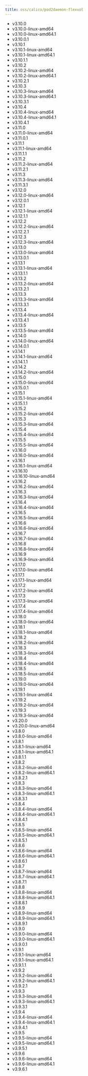 ```yaml
---
title: oss/calico/pod2daemon-flexvol
---
```

- v3.10.0
- v3.10.0-linux-amd64
- v3.10.0-linux-amd64.1
- v3.10.0.1
- v3.10.1
- v3.10.1-linux-amd64
- v3.10.1-linux-amd64.1
- v3.10.1.1
- v3.10.2
- v3.10.2-linux-amd64
- v3.10.2-linux-amd64.1
- v3.10.2.1
- v3.10.3
- v3.10.3-linux-amd64
- v3.10.3-linux-amd64.1
- v3.10.3.1
- v3.10.4
- v3.10.4-linux-amd64
- v3.10.4-linux-amd64.1
- v3.10.4.1
- v3.11.0
- v3.11.0-linux-amd64
- v3.11.0.1
- v3.11.1
- v3.11.1-linux-amd64
- v3.11.1.1
- v3.11.2
- v3.11.2-linux-amd64
- v3.11.2.1
- v3.11.3
- v3.11.3-linux-amd64
- v3.11.3.1
- v3.12.0
- v3.12.0-linux-amd64
- v3.12.0.1
- v3.12.1
- v3.12.1-linux-amd64
- v3.12.1.1
- v3.12.2
- v3.12.2-linux-amd64
- v3.12.2.1
- v3.12.3
- v3.12.3-linux-amd64
- v3.13.0
- v3.13.0-linux-amd64
- v3.13.0.1
- v3.13.1
- v3.13.1-linux-amd64
- v3.13.1.1
- v3.13.2
- v3.13.2-linux-amd64
- v3.13.2.1
- v3.13.3
- v3.13.3-linux-amd64
- v3.13.3.1
- v3.13.4
- v3.13.4-linux-amd64
- v3.13.4.1
- v3.13.5
- v3.13.5-linux-amd64
- v3.14.0
- v3.14.0-linux-amd64
- v3.14.0.1
- v3.14.1
- v3.14.1-linux-amd64
- v3.14.1.1
- v3.14.2
- v3.14.2-linux-amd64
- v3.15.0
- v3.15.0-linux-amd64
- v3.15.0.1
- v3.15.1
- v3.15.1-linux-amd64
- v3.15.1.1
- v3.15.2
- v3.15.2-linux-amd64
- v3.15.3
- v3.15.3-linux-amd64
- v3.15.4
- v3.15.4-linux-amd64
- v3.15.5
- v3.15.5-linux-amd64
- v3.16.0
- v3.16.0-linux-amd64
- v3.16.1
- v3.16.1-linux-amd64
- v3.16.10
- v3.16.10-linux-amd64
- v3.16.2
- v3.16.2-linux-amd64
- v3.16.3
- v3.16.3-linux-amd64
- v3.16.4
- v3.16.4-linux-amd64
- v3.16.5
- v3.16.5-linux-amd64
- v3.16.6
- v3.16.6-linux-amd64
- v3.16.7
- v3.16.7-linux-amd64
- v3.16.8
- v3.16.8-linux-amd64
- v3.16.9
- v3.16.9-linux-amd64
- v3.17.0
- v3.17.0-linux-amd64
- v3.17.1
- v3.17.1-linux-amd64
- v3.17.2
- v3.17.2-linux-amd64
- v3.17.3
- v3.17.3-linux-amd64
- v3.17.4
- v3.17.4-linux-amd64
- v3.18.0
- v3.18.0-linux-amd64
- v3.18.1
- v3.18.1-linux-amd64
- v3.18.2
- v3.18.2-linux-amd64
- v3.18.3
- v3.18.3-linux-amd64
- v3.18.4
- v3.18.4-linux-amd64
- v3.18.5
- v3.18.5-linux-amd64
- v3.19.0
- v3.19.0-linux-amd64
- v3.19.1
- v3.19.1-linux-amd64
- v3.19.2
- v3.19.2-linux-amd64
- v3.19.3
- v3.19.3-linux-amd64
- v3.20.0
- v3.20.0-linux-amd64
- v3.8.0
- v3.8.0-linux-amd64
- v3.8.1
- v3.8.1-linux-amd64
- v3.8.1-linux-amd64.1
- v3.8.1.1
- v3.8.2
- v3.8.2-linux-amd64
- v3.8.2-linux-amd64.1
- v3.8.2.1
- v3.8.3
- v3.8.3-linux-amd64
- v3.8.3-linux-amd64.1
- v3.8.3.1
- v3.8.4
- v3.8.4-linux-amd64
- v3.8.4-linux-amd64.1
- v3.8.4.1
- v3.8.5
- v3.8.5-linux-amd64
- v3.8.5-linux-amd64.1
- v3.8.5.1
- v3.8.6
- v3.8.6-linux-amd64
- v3.8.6-linux-amd64.1
- v3.8.6.1
- v3.8.7
- v3.8.7-linux-amd64
- v3.8.7-linux-amd64.1
- v3.8.7.1
- v3.8.8
- v3.8.8-linux-amd64
- v3.8.8-linux-amd64.1
- v3.8.8.1
- v3.8.9
- v3.8.9-linux-amd64
- v3.8.9-linux-amd64.1
- v3.8.9.1
- v3.9.0
- v3.9.0-linux-amd64
- v3.9.0-linux-amd64.1
- v3.9.0.1
- v3.9.1
- v3.9.1-linux-amd64
- v3.9.1-linux-amd64.1
- v3.9.1.1
- v3.9.2
- v3.9.2-linux-amd64
- v3.9.2-linux-amd64.1
- v3.9.2.1
- v3.9.3
- v3.9.3-linux-amd64
- v3.9.3-linux-amd64.1
- v3.9.3.1
- v3.9.4
- v3.9.4-linux-amd64
- v3.9.4-linux-amd64.1
- v3.9.4.1
- v3.9.5
- v3.9.5-linux-amd64
- v3.9.5-linux-amd64.1
- v3.9.5.1
- v3.9.6
- v3.9.6-linux-amd64
- v3.9.6-linux-amd64.1
- v3.9.6.1
